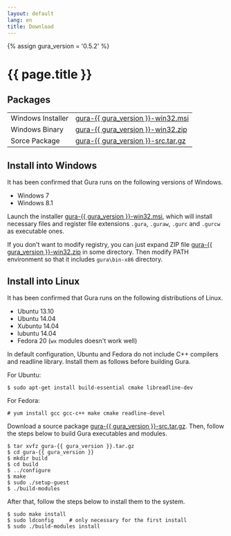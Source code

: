 ```yaml
---
layout: default
lang: en
title: Download
---
```

{% assign gura_version = '0.5.2' %}

# {{ page.title }}


## Packages

<table>
<tr>
<td>Windows Installer</td>
<td><a href="https://github.com/gura-lang/gura/releases/download/v{{ gura_version }}/gura-{{ gura_version }}-win32.msi" class="link"
  onClick="_gaq.push(['_trackEvent','download','click','gura-{{ gura_version }}-win32.msi']);">gura-{{ gura_version }}-win32.msi</a></td>
</tr>
<tr>
<tr>
<td>Windows Binary</td>
<td><a href="https://github.com/gura-lang/gura/releases/download/v{{ gura_version }}/gura-{{ gura_version }}-win32.zip" class="link"
  onClick="_gaq.push(['_trackEvent','download','click','gura-{{ gura_version }}-win32.zip']);">gura-{{ gura_version }}-win32.zip</a></td>
</tr>
<tr>
<td>Sorce Package</td>
<td><a href="https://github.com/gura-lang/gura/releases/download/v{{ gura_version }}/gura-{{ gura_version }}-src.tar.gz" class="link"
  onClick="_gaq.push(['_trackEvent','download','click','gura-{{ gura_version }}-src.tar.gz']);">gura-{{ gura_version }}-src.tar.gz</a></td>
</tr>
<!--
<tr>
<td style="padding-top: 3em">
<a href="http://www.softpedia.com/progClean/Gura-Clean-220177.html">
<img src="images/softpedia_free_award_f.gif" border="0" alt="100% FREE award granted by Softpedia" /></a></td>
</tr>
-->
</table>


## Install into Windows

It has been confirmed that Gura runs on the following versions of Windows.

* Windows 7
* Windows 8.1

Launch the installer
<a href="https://github.com/gura-lang/gura/releases/download/v{{ gura_version }}/gura-{{ gura_version }}-win32.msi" class="link"
  onClick="_gaq.push(['_trackEvent','download','click','gura-{{ gura_version }}-win32.msi']);">gura-{{ gura_version }}-win32.msi</a>,
which will install necessary files and register file extensions `.gura`, `.guraw`, `.gurc` and `.gurcw` as executable ones.

If you don't want to modify registry, you can just expand ZIP file
<a href="https://github.com/gura-lang/gura/releases/download/v{{ gura_version }}/gura-{{ gura_version }}-win32.zip" class="link"
  onClick="_gaq.push(['_trackEvent','download','click','gura-{{ gura_version }}-win32.zip']);">gura-{{ gura_version }}-win32.zip</a>
  in some directory. Then modify PATH environment so that it includes `gura\bin-x86` directory.


## Install into Linux

It has been confirmed that Gura runs on the following distributions of Linux.

* Ubuntu 13.10
* Ubuntu 14.04
* Xubuntu 14.04
* lubuntu 14.04
* Fedora 20 (`wx` modules doesn't work well)

In default configuration, Ubuntu and Fedora do not include C++ compilers and readline library.
Install them as follows before building Gura.

For Ubuntu:

    $ sudo apt-get install build-essential cmake libreadline-dev

For Fedora:

    # yum install gcc gcc-c++ make cmake readline-devel

Download a source package
<a href="https://github.com/gura-lang/gura/releases/download/v{{ gura_version }}/gura-{{ gura_version }}-src.tar.gz" class="link"
  onClick="_gaq.push(['_trackEvent','download','click','gura-{{ gura_version }}-src.tar.gz']);">gura-{{ gura_version }}-src.tar.gz</a>.
Then, follow the steps below to build Gura executables and modules.

    $ tar xvfz gura-{{ gura_version }}.tar.gz
    $ cd gura-{{ gura_version }}
    $ mkdir build
    $ cd build
    $ ../configure
    $ make
    $ sudo ./setup-guest
    $ ./build-modules

After that, follow the steps below to install them to the system.

    $ sudo make install
    $ sudo ldconfig     # only necessary for the first install
    $ sudo ./build-modules install
